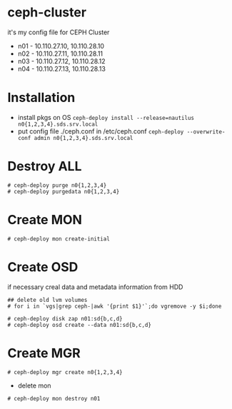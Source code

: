 # ceph-cluster
it's my config file for CEPH Cluster
* n01 - 10.110.27.10, 10.110.28.10
* n02 - 10.110.27.11, 10.110.28.11
* n03 - 10.110.27.12, 10.110.28.12
* n04 - 10.110.27.13, 10.110.28.13
# Installation
* install pkgs on OS 
```ceph-deploy install --release=nautilus n0{1,2,3,4}.sds.srv.local```
* put config file ./ceph.conf in /etc/ceph.conf
```ceph-deploy --overwrite-conf admin n0{1,2,3,4}.sds.srv.local```

# Destroy ALL
```
# ceph-deploy purge n0{1,2,3,4}
# ceph-deploy purgedata n0{1,2,3,4}
```

# Create MON
```
# ceph-deploy mon create-initial
```

# Create OSD
if necessary creal data and metadata information from HDD
```
## delete old lvm volumes
# for i in `vgs|grep ceph-|awk '{print $1}'`;do vgremove -y $i;done
```

```
# ceph-deploy disk zap n01:sd{b,c,d}
# ceph-deploy osd create --data n01:sd{b,c,d}
```

# Create MGR
```
# ceph-deploy mgr create n0{1,2,3,4}
```

* delete mon
```
# ceph-deploy mon destroy n01
```

